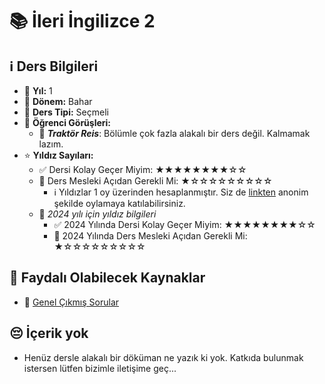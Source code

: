 # 📚 İleri İngilizce 2

## ℹ️ Ders Bilgileri

- 📅 **Yıl:** 1
- 📆 **Dönem:** Bahar
- 🏫 **Ders Tipi:** Seçmeli
- 💬 **Öğrenci Görüşleri:**
  - 👤 **_Traktör Reis_**: Bölümle çok fazla alakalı bir ders değil. Kalmamak lazım.
- ⭐ **Yıldız Sayıları:**
  - ✅ Dersi Kolay Geçer Miyim: ★★★★★★★★☆☆
  - 🎯 Ders Mesleki Açıdan Gerekli Mi: ★☆☆☆☆☆☆☆☆☆
    - ℹ️ Yıldızlar 1 oy üzerinden hesaplanmıştır. Siz de [linkten](https://forms.gle/3njZjmhm215YCAxe6) anonim şekilde oylamaya katılabilirsiniz.
  - 📅 *2024 yılı için yıldız bilgileri*
    - ✅ 2024 Yılında Dersi Kolay Geçer Miyim: ★★★★★★★★☆☆
    - 🎯 2024 Yılında Ders Mesleki Açıdan Gerekli Mi: ★☆☆☆☆☆☆☆☆☆

## 📖 Faydalı Olabilecek Kaynaklar

- 📄 [Genel Çıkmış Sorular](https://drive.google.com/drive/folders/1imIiwx0xxIPWREGP-YqotnFdUku8Ealf?usp=sharing)

## 😔 İçerik yok
- Henüz dersle alakalı bir döküman ne yazık ki yok. Katkıda bulunmak istersen lütfen bizimle iletişime geç...
